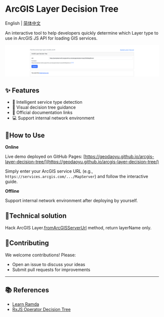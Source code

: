 # ArcGIS Layer Decision Tree

English | [简体中文](./README.md)

An interactive tool to help developers quickly determine which Layer type to use in ArcGIS JS API for loading GIS services.

![screenshot](assets/images/screenshot.png)

## ✨ Features

- 🧭 Intelligent service type detection
- 🌳 Visual decision tree guidance
- 📖 Official documentation links
- 💻 Support internal network environment

## 🚀How to Use

**Online**

Live demo deployed on GitHub Pages:
[https://geodaoyu.github.io/arcgis-layer-decision-tree/](https://geodaoyu.github.io/arcgis-layer-decision-tree/)

Simply enter your ArcGIS service URL (e.g., `https://services.arcgis.com/.../MapServer`) and follow the interactive guide.

**Offline**

Support internal network environment after deploying by yourself.

## 🔬Technical solution

Hack ArcGIS Layer.[fromArcGISServerUrl](https://developers.arcgis.com/javascript/latest/api-reference/esri-layers-Layer.html#fromArcGISServerUrl) method, return layerName only.

## 🤝Contributing

We welcome contributions! Please:

- Open an issue to discuss your ideas
- Submit pull requests for improvements

---

## 📚 References

- [Learn Ramda](https://davesnx.github.io/learn-ramda/)
- [RxJS Operator Decision Tree](https://rxjs.dev/operator-decision-tree)
